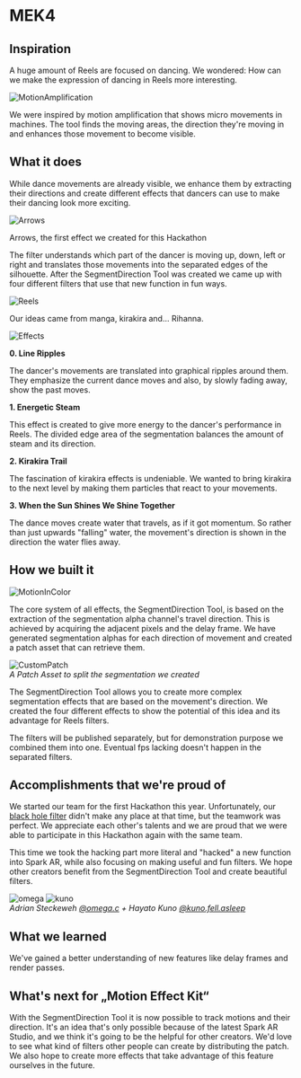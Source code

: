 # MEK4

<h2>Inspiration</h2>

<p>A huge amount of Reels are focused on dancing. We wondered: How can we make the expression of dancing in Reels more interesting. </p>

<p><img src="https://res.cloudinary.com/devpost/image/fetch/s--8xj4jg1c--/c_limit,f_auto,fl_lossy,q_auto:eco,w_900/https://raw.githubusercontent.com/kunofellasleep/imageurl/master/MotionAmplification2.gif" alt="MotionAmplification" data-canonical-url="https://raw.githubusercontent.com/kunofellasleep/imageurl/master/MotionAmplification2.gif">  </p>

<p>We were inspired by motion amplification that shows micro movements in machines. The tool finds the moving areas, the direction they're moving in and enhances those movement to become visible. </p>

<h2>What it does</h2>

<p>While dance movements are already visible, we enhance them by extracting their directions and create different effects that dancers can use to make their dancing look more exciting. </p>

<p><img src="https://res.cloudinary.com/devpost/image/fetch/s--CTJbDugS--/c_limit,f_auto,fl_lossy,q_auto:eco,w_900/https://raw.githubusercontent.com/kunofellasleep/imageurl/master/Arrows.jpg" alt="Arrows" data-canonical-url="https://raw.githubusercontent.com/kunofellasleep/imageurl/master/Arrows.jpg"></p>

<p>Arrows, the first effect we created for this Hackathon</p>   

<p>The filter understands which part of the dancer is moving up, down, left or right and translates those movements into the separated edges of the silhouette.
After the SegmentDirection Tool was created we came up with four different filters that use that new function in fun ways. </p>

<p><img src="https://res.cloudinary.com/devpost/image/fetch/s--73n_A5j9--/c_limit,f_auto,fl_lossy,q_auto:eco,w_900/https://raw.githubusercontent.com/kunofellasleep/imageurl/master/effectReel.gif%3F4" alt="Reels" data-canonical-url="https://raw.githubusercontent.com/kunofellasleep/imageurl/master/effectReel.gif?4"></p>

<p>Our ideas came from manga, kirakira and... Rihanna. </p>

<p><img src="https://res.cloudinary.com/devpost/image/fetch/s--7jF1ALMt--/c_limit,f_auto,fl_lossy,q_auto:eco,w_900/https://raw.githubusercontent.com/kunofellasleep/imageurl/master/Effects.gif" alt="Effects" data-canonical-url="https://raw.githubusercontent.com/kunofellasleep/imageurl/master/Effects.gif">  </p>

<p><strong>0. Line Ripples</strong></p>

<p>The dancer's movements are translated into graphical ripples around them. They emphasize the current dance moves and also, by slowly fading away, show the past moves.</p>

<p><strong>1. Energetic Steam</strong></p>

<p>This effect is created to give more energy to the dancer's performance in Reels. The divided edge area of the segmentation balances the amount of steam and its direction.</p>

<p><strong>2. Kirakira Trail</strong></p>

<p>The fascination of kirakira effects is undeniable. We wanted to bring kirakira to the next level by making them particles that react to your movements.</p>

<p><strong>3. When the Sun Shines We Shine Together</strong></p>

<p>The dance moves create water that travels, as if it got momentum. So rather than just upwards "falling" water, the movement's direction is shown in the direction the water flies away. </p>

<h2>How we built it</h2>

<p><img src="https://res.cloudinary.com/devpost/image/fetch/s--jgCYnYiK--/c_limit,f_auto,fl_lossy,q_auto:eco,w_900/https://raw.githubusercontent.com/kunofellasleep/imageurl/master/motionincolor.gif" alt="MotionInColor" data-canonical-url="https://raw.githubusercontent.com/kunofellasleep/imageurl/master/motionincolor.gif">  </p>

<p>The core system of all effects, the SegmentDirection Tool,  is based on the extraction of the segmentation alpha channel's travel direction. This is achieved by acquiring the adjacent pixels and the delay frame. We have generated segmentation alphas for each direction of movement and created a patch asset that can retrieve them.</p>

<p><img src="https://res.cloudinary.com/devpost/image/fetch/s--mjRknYTN--/c_limit,f_auto,fl_lossy,q_auto:eco,w_900/https://raw.githubusercontent.com/kunofellasleep/imageurl/master/CustomPatch.png" alt="CustomPatch" data-canonical-url="https://raw.githubusercontent.com/kunofellasleep/imageurl/master/CustomPatch.png"><br>
<em>A Patch Asset to split the segmentation we created</em>   </p>

<p>The SegmentDirection Tool allows you to create more complex segmentation effects that are based on the movement's direction. We created the four different effects to show the potential of this idea and its advantage for Reels filters. </p>

<p>The filters will be published separately, but for demonstration purpose we combined them into one. Eventual fps lacking doesn't happen in the separated filters. </p>

<h2>Accomplishments that we're proud of</h2>

<p>We started our team for the first Hackathon this year. Unfortunately, our <a href="https://devpost.com/software/xxx-uq2mhy" rel="nofollow">black hole filter</a> didn't make any place at that time, but the teamwork was perfect. 
We appreciate each other's talents and we are proud that we were able to participate in this Hackathon again with the same team.</p>

<p>This time we took the hacking part more literal and "hacked" a new function into Spark AR, while also focusing on making useful and fun filters. We hope other creators benefit from the SegmentDirection Tool and create beautiful filters. </p>

<p><img src="https://res.cloudinary.com/devpost/image/fetch/s--r8jSuFCS--/c_limit,f_auto,fl_lossy,q_auto:eco,w_900/https://raw.githubusercontent.com/kunofellasleep/Singularity/master/images/omega.png" alt="omega" data-canonical-url="https://raw.githubusercontent.com/kunofellasleep/Singularity/master/images/omega.png"> <img src="https://res.cloudinary.com/devpost/image/fetch/s--ZzhBdChA--/c_limit,f_auto,fl_lossy,q_auto:eco,w_900/https://raw.githubusercontent.com/kunofellasleep/Singularity/master/images/kuno.png" alt="kuno" data-canonical-url="https://raw.githubusercontent.com/kunofellasleep/Singularity/master/images/kuno.png"><br>
<em>Adrian Steckeweh <a href="https://www.instagram.com/omega.c/" rel="nofollow">@omega.c</a> + Hayato Kuno <a href="https://www.instagram.com/kuno.fell.asleep/" rel="nofollow">@kuno.fell.asleep</a></em>   </p>

<h2>What we learned</h2>

<p>We've gained a better understanding of new features like delay frames and render passes.</p>

<h2>What's next for „Motion Effect Kit“</h2>

<p>With the SegmentDirection Tool it is now possible to track motions and their direction. It's an idea that's only possible because of the latest Spark AR Studio, and we think it's going to be the helpful for other creators. We'd love to see what kind of filters other people can create by distributing the patch. We also hope to create more effects that take advantage of this feature ourselves in the future.</p>
